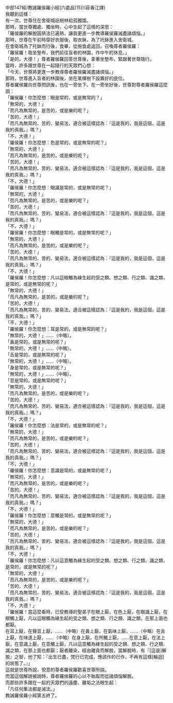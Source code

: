 中部147經/教誡羅侯羅小經(六處品[15])(莊春江譯)  
我聽到這樣：  
有一次，世尊住在舍衛城祇樹林給孤獨園。  
那時，當世尊獨處、獨坐時，心中生起了這樣的深思：  
「羅侯羅的解脫圓熟法已遍熟，讓我更進一步教導羅侯羅滅盡諸煩惱。」  
那時，世尊在午前時穿好衣服後，取衣鉢，為了托鉢進入舍衛城。  
在舍衛城為了托鉢而行後，食畢，從施食處返回，召喚尊者羅侯羅：  
「羅侯羅！取坐墊布，我們前往盲者的林園，作中午的休息。」  
「是的，大德！」尊者羅侯羅回答世尊後，拿著坐墊布，緊跟著世尊隨行。  
當時，許多跟世尊在一起隨行的天眾們心想：  
「今天，世尊將更進一步教導尊者羅侯羅滅盡諸煩惱。」  
那時，世尊進入盲者的林園後，坐在某棵樹下設置好的座位。  
尊者羅侯羅向世尊問訊後，也在一旁坐下。在一旁坐好後，世尊對尊者羅侯羅這麼說：  
「羅侯羅！你怎麼想：眼是常的，或是無常的？」  
「無常的，大德！」  
「而凡為無常的，是苦的，或是樂的呢？」  
「苦的，大德！」  
「而凡為無常的、苦的、變易法，適合被這樣認為：『這是我的，我是這個，這是我的真我。』嗎？」  
「不，大德！」  
「羅侯羅！你怎麼想：色是常的，或是無常的呢？」  
「無常的，大德！」  
「而凡為無常的，是苦的，或是樂的呢？」  
「苦的，大德！」  
「而凡為無常的、苦的、變易法，適合被這樣認為：『這是我的，我是這個，這是我的真我。』嗎？」  
「不，大德！」  
「羅侯羅！你怎麼想：眼識是常的，或是無常的呢？」  
「無常的，大德！」  
「而凡為無常的，是苦的，或是樂的呢？」  
「苦的，大德！」  
「而凡為無常的、苦的、變易法，適合被這樣認為：『這是我的，我是這個，這是我的真我。』嗎？」  
「不，大德！」  
「羅侯羅！你怎麼想：眼觸是常的，或是無常的呢？」  
「無常的，大德！」  
「而凡為無常的，是苦的，或是樂的呢？」  
「苦的，大德！」  
「而凡為無常的、苦的、變易法，適合被這樣認為：『這是我的，我是這個，這是我的真我。』嗎？」  
「不，大德！」  
「羅侯羅！你怎麼想：凡以這眼觸為緣生起的受之類、想之類、行之類、識之類，是常的，或是無常的呢？」  
「無常的，大德！」  
「而凡為無常的，是苦的，或是樂的呢？」  
「苦的，大德！」  
「而凡為無常的、苦的、變易法，適合被這樣認為：『這是我的，我是這個，這是我的真我。』嗎？」  
「不，大德！」  
「羅侯羅！你怎麼想：耳是常的，或是無常的呢？」  
「無常的，大德！」……（中略）。  
「鼻是常的，或是無常的呢？」  
「無常的，大德！」……（中略）。  
「舌是常的，或是無常的呢？」  
「無常的，大德！」……（中略）。  
「身是常的，或是無常的呢？」  
「無常的，大德！」……（中略）。  
「意是常的，或是無常的呢？」  
「無常的，大德！」  
「而凡為無常的，是苦的，或是樂的呢？」  
「苦的，大德！」  
「而凡為無常的、苦的、變易法，適合被這樣認為：『這是我的，我是這個，這是我的真我。』嗎？」  
「不，大德！」  
「羅侯羅！你怎麼想：法是常的，或是無常的呢？」  
「無常的，大德！」  
「而凡為無常的，是苦的，或是樂的呢？」  
「苦的，大德！」  
「而凡為無常的、苦的、變易法，適合被這樣認為：『這是我的，我是這個，這是我的真我。』嗎？」  
「不，大德！」  
「羅侯羅！你怎麼想：意識是常的，或是無常的呢？」  
「無常的，大德！」  
「而凡為無常的，是苦的，或是樂的呢？」  
「苦的，大德！」  
「而凡為無常的、苦的、變易法，適合被這樣認為：『這是我的，我是這個，這是我的真我。』嗎？」  
「不，大德！」  
「羅侯羅！你怎麼想：意觸是常的，或是無常的呢？」  
「無常的，大德！」  
「而凡為無常的，是苦的，或是樂的呢？」  
「苦的，大德！」  
「而凡為無常的、苦的、變易法，適合被這樣認為：『這是我的，我是這個，這是我的真我。』嗎？」  
「不，大德！」  
「羅侯羅！你怎麼想：凡以這意觸為緣生起的受之類、想之類、行之類、識之類，是常的，或是無常的呢？」  
「無常的，大德！」  
「而凡為無常的，是苦的，或是樂的呢？」  
「苦的，大德！」  
「而凡為無常的、苦的、變易法，適合被這樣認為：『這是我的，我是這個，這是我的真我。』嗎？」  
「不，大德！」  
「羅侯羅！當這麼看時，已受教導的聖弟子在眼上厭，在色上厭，在眼識上厭，在眼觸上厭，凡以這眼觸為緣生起的受之類、想之類、行之類、識之類，在那上面也都厭。  
在耳上厭，在聲音上厭，……（中略）在鼻上厭，在氣味上厭，……（中略）在舌上厭，在味道上厭，……（中略）在身上厭，在所觸上厭，……在意上厭，在法上厭，在意識上厭，在意觸上厭，凡以這意觸為緣生起的受之類、想之類、行之類、識之類，在那上面也都厭；厭者離染，經由離貪而解脫，當解脫時，有『[這是]解脫』之智，他了知：『出生已盡，梵行已完成，應該作的已作，不再有這樣[輪迴]的狀態了。』」  
這就是世尊所說，悅意的尊者羅侯羅歡喜世尊所說。  
而當這個解說被說時，尊者羅侯羅的心以不執取而從諸煩惱解脫。  
而那些許多跟在一起的天眾們的遠塵、離垢之法眼生起：  
「凡任何集法都是滅法。」  
教誡羅侯羅小經第五終了。  
  
  
